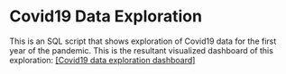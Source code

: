 # Covid19 Data Exploration
This is an SQL script that shows exploration of Covid19 data for the first year of the pandemic.
This is the resultant visualized dashboard of this exploration: [[Covid19 data exploration dashboard]](https://public.tableau.com/views/COVID19data032020-042021/Dashboard1?:language=en-GB&:display_count=n&:origin=viz_share_link)
